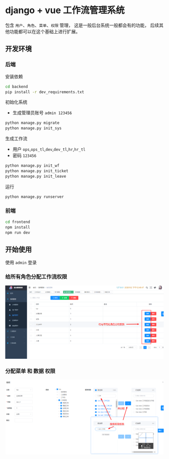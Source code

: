 # django + vue 工作流管理系统
包含 `用户`、`角色`、`菜单`、`权限` 管理， 这是一般后台系统一般都会有的功能， 后续其他功能都可以在这个基础上进行扩展。


## 开发环境
### 后端
安装依赖
```bash
cd backend
pip install -r dev_requirements.txt
```

初始化系统
- 生成管理员账号 `admin 123456`
```bash
python manage.py migrate
python manage.py init_sys
```

生成工作流
- 用户 `ops`,`ops_tl`,`dev`,`dev_tl`,`hr`,`hr_tl`
- 密码 `123456`

```bash
python manage.py init_wf
python manage.py init_ticket
python manage.py init_leave
```

运行
```bash
python manage.py runserver
```

### 前端
```bash
cd frontend
npm install
npm run dev
```

## 开始使用
使用 `admin` 登录
### 给所有角色分配工作流权限
![role](gifs/role.png)

### 分配菜单 和 数据 权限
![role_edit](gifs/role_edit.png)